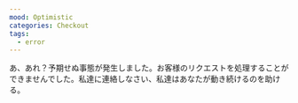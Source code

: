 ```yaml
---
mood: Optimistic
categories: Checkout
tags:
  - error
---
```

あ、あれ？予期せぬ事態が発生しました。お客様のリクエストを処理することができませんでした。私達に連絡しなさい、私達はあなたが動き続けるのを助ける。